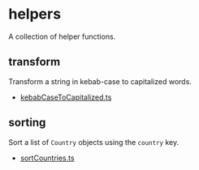 # helpers

A collection of helper functions.

## transform

Transform a string in kebab-case to capitalized words.

- [kebabCaseToCapitalized.ts](./src/kebabToCapitalized.ts)

## sorting

Sort a list of `Country` objects using the `country` key.

- [sortCountries.ts](./src/sortCountries.ts)
